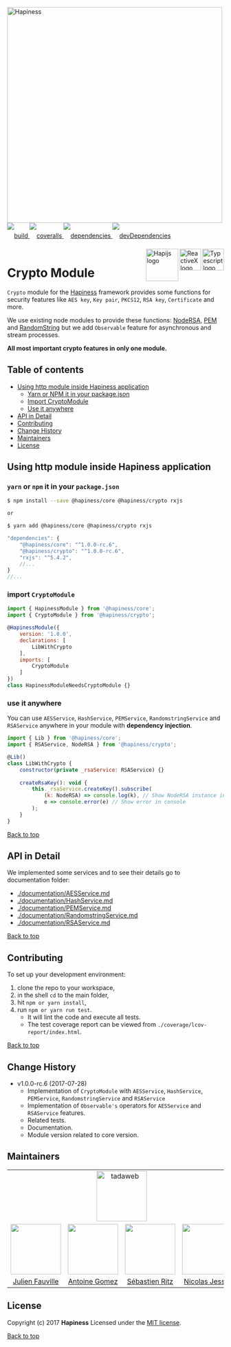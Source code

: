 <img src="http://bit.ly/2mxmKKI" width="500" alt="Hapiness" />

<div style="margin-bottom:20px;">
<div style="line-height:60px">
    <a href="https://travis-ci.org/hapinessjs/crypto-module.svg?branch=master">
        <img src="https://travis-ci.org/hapinessjs/crypto-module.svg?branch=master" alt="build" />
    </a>
    <a href="https://coveralls.io/github/hapinessjs/crypto-module?branch=master">
        <img src="https://coveralls.io/repos/github/hapinessjs/crypto-module/badge.svg?branch=master" alt="coveralls" />
    </a>
    <a href="https://david-dm.org/hapinessjs/crypto-module">
        <img src="https://david-dm.org/hapinessjs/crypto-module.svg" alt="dependencies" />
    </a>
    <a href="https://david-dm.org/hapinessjs/crypto-module?type=dev">
        <img src="https://david-dm.org/hapinessjs/crypto-module/dev-status.svg" alt="devDependencies" />
    </a>
</div>
<div>
    <a href="https://www.typescriptlang.org/docs/tutorial.html">
        <img src="https://cdn-images-1.medium.com/max/800/1*8lKzkDJVWuVbqumysxMRYw.png"
             align="right" alt="Typescript logo" width="50" height="50" style="border:none;" />
    </a>
    <a href="http://reactivex.io/rxjs">
        <img src="http://reactivex.io/assets/Rx_Logo_S.png"
             align="right" alt="ReactiveX logo" width="50" height="50" style="border:none;" />
    </a>
    <a href="http://hapijs.com">
        <img src="http://bit.ly/2lYPYPw"
             align="right" alt="Hapijs logo" width="75" style="border:none;" />
    </a>
</div>
</div>

# Crypto Module

`Crypto` module for the [Hapiness](https://github.com/hapinessjs/hapiness) framework provides some functions for security features like `AES key`, `Key pair`, `PKCS12`, `RSA key`, `Certificate` and more.

We use existing node modules to provide these functions: [NodeRSA](https://github.com/rzcoder/node-rsa), [PEM](https://github.com/Dexus/pem) and [RandomString](https://github.com/klughammer/node-randomstring) but we add `Observable` feature for asynchronous and stream processes.

**All most important crypto features in only one module.**

## Table of contents

* [Using http module inside Hapiness application](#using-http-module-inside-hapiness-application)
    * [Yarn or NPM it in your package.json](#yarn-or-npm-it-in-your-packagejson)
    * [Import CryptoModule](#import-cryptomodule)
    * [Use it anywhere](#use-it-anywhere)
* [API in Detail](#api-in-detail)
* [Contributing](#contributing)
* [Change History](#change-history)
* [Maintainers](#maintainers)
* [License](#license)

## Using http module inside Hapiness application

### `yarn` or `npm` it in your `package.json`

```bash
$ npm install --save @hapiness/core @hapiness/crypto rxjs

or

$ yarn add @hapiness/core @hapiness/crypto rxjs
```

```javascript
"dependencies": {
    "@hapiness/core": "^1.0.0-rc.6",
    "@hapiness/crypto": "^1.0.0-rc.6",
    "rxjs": "^5.4.2",
    //...
}
//...
```

### import `CryptoModule`

```javascript
import { HapinessModule } from '@hapiness/core';
import { CryptoModule } from '@hapiness/crypto';

@HapinessModule({
    version: '1.0.0',
    declarations: [
        LibWithCrypto
    ],
    imports: [
        CryptoModule
    ]
})
class HapinessModuleNeedsCryptoModule {}
```

### use it anywhere

You can use `AESService`, `HashService`, `PEMService`, `RandomstringService` and `RSAService` anywhere in your module with **dependency injection**.

```javascript
import { Lib } from '@hapiness/core';
import { RSAService, NodeRSA } from '@hapiness/crypto';

@Lib()
class LibWithCrypto {
    constructor(private _rsaService: RSAService) {}
    
    createRsaKey(): void {
        this._rsaService.createKey().subscribe(
            (k: NodeRSA) => console.log(k), // Show NodeRSA instance in console
            e => console.error(e) // Show error in console
        );
    }
}
```

[Back to top](#table-of-contents)

## API in Detail

We implemented some services and to see their details go to documentation folder:

* [./documentation/AESService.md](https://github.com/hapinessjs/crypto-module/blob/master/documentation/AESService.md)
* [./documentation/HashService.md](https://github.com/hapinessjs/crypto-module/blob/master/documentation/HashService.md)
* [./documentation/PEMService.md](https://github.com/hapinessjs/crypto-module/blob/master/documentation/PEMService.md)
* [./documentation/RandomstringService.md](https://github.com/hapinessjs/crypto-module/blob/master/documentation/RandomstringService.md)
* [./documentation/RSAService.md](https://github.com/hapinessjs/crypto-module/blob/master/documentation/RSAService.md)

[Back to top](#table-of-contents)

## Contributing

To set up your development environment:

1. clone the repo to your workspace,
2. in the shell `cd` to the main folder,
3. hit `npm or yarn install`,
4. run `npm or yarn run test`.
    * It will lint the code and execute all tests. 
    * The test coverage report can be viewed from `./coverage/lcov-report/index.html`.

[Back to top](#table-of-contents)

## Change History

* v1.0.0-rc.6 (2017-07-28)
    * Implementation of `CryptoModule` with `AESService`, `HashService`, `PEMService`, `RandomstringService` and `RSAService`
    * Implementation of `Observable's` operators for `AESService` and `RSAService` features.
    * Related tests.
    * Documentation.
    * Module version related to core version.

## Maintainers

<table>
    <tr>
        <td colspan="4" align="center"><a href="https://www.tadaweb.com"><img src="https://tadaweb.com/images/tadaweb/logo.png" width="117" alt="tadaweb" /></a></td>
    </tr>
    <tr>
        <td align="center"><a href="https://github.com/Juneil"><img src="https://avatars3.githubusercontent.com/u/6546204?v=3&s=117" width="117"/></a></td>
        <td align="center"><a href="https://github.com/antoinegomez"><img src="https://avatars3.githubusercontent.com/u/997028?v=3&s=117" width="117"/></a></td>
        <td align="center"><a href="https://github.com/reptilbud"><img src="https://avatars3.githubusercontent.com/u/6841511?v=3&s=117" width="117"/></a></td>
        <td align="center"><a href="https://github.com/njl07"><img src="https://avatars3.githubusercontent.com/u/1673977?v=3&s=117" width="117"/></a></td>
    </tr>
    <tr>
        <td align="center"><a href="https://github.com/Juneil">Julien Fauville</a></td>
        <td align="center"><a href="https://github.com/antoinegomez">Antoine Gomez</a></td>
        <td align="center"><a href="https://github.com/reptilbud">Sébastien Ritz</a></td>
        <td align="center"><a href="https://github.com/njl07">Nicolas Jessel</a></td>
    </tr>
</table>

## License

Copyright (c) 2017 **Hapiness** Licensed under the [MIT license](https://github.com/hapinessjs/crypto-module/blob/master/LICENSE.md).

[Back to top](#table-of-contents)
